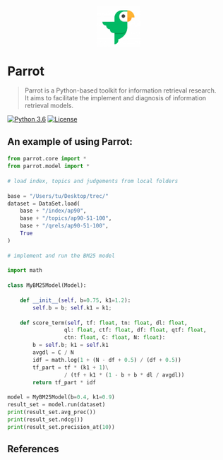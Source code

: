 
<div align='center'>
<img src="https://raw.githubusercontent.com/IR-Community/Parrot/master/parrot.png" width = "100"  alt="logo" align="center" />
</div> 

# Parrot 

>Parrot is a Python-based toolkit for information retrieval research. <br>
>It aims to facilitate the implement and diagnosis of information retrieval models.

[![Python 3.6](https://img.shields.io/badge/python-3.6%20%7C%203.7-blue.svg)](https://www.python.org/downloads/release/python-360/)
[![License](https://img.shields.io/badge/License-Apache%202.0-yellowgreen.svg)](https://opensource.org/licenses/Apache-2.0)



## An example of using Parrot:


```python
from parrot.core import * 
from parrot.model import *

# load index, topics and judgements from local folders

base = "/Users/tu/Desktop/trec/"
dataset = DataSet.load(
    base + "/index/ap90",
    base + "/topics/ap90-51-100",
    base + "/qrels/ap90-51-100",
    True
)

# implement and run the BM25 model

import math

class MyBM25Model(Model):

    def __init__(self, b=0.75, k1=1.2):
        self.b = b; self.k1 = k1; 

    def score_term(self, tf: float, tn: float, dl: float,
                  ql: float, ctf: float, df: float, qtf: float,
                  ctn: float, C: float, N: float):
        b = self.b; k1 = self.k1
        avgdl = C / N
        idf = math.log(1 + (N - df + 0.5) / (df + 0.5))
        tf_part = tf * (k1 + 1)\
                  / (tf + k1 * (1 - b + b * dl / avgdl))
        return tf_part * idf

model = MyBM25Model(b=0.4, k1=0.9)
result_set = model.run(dataset)
print(result_set.avg_prec())
print(result_set.ndcg())
print(result_set.precision_at(10))


```



## References





